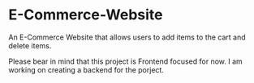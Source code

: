# E-Commerce-Website
An E-Commerce Website that allows users to add items to the cart and delete items.

Please bear in mind that this project is Frontend focused for now. I am working on creating a backend for the porject.
